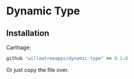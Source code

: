 # Dynamic Type

## Installation

Carthage:
```ruby
github "willowtreeapps/dynamic-type" >= 0.1.0
```

Or just copy the file over.
